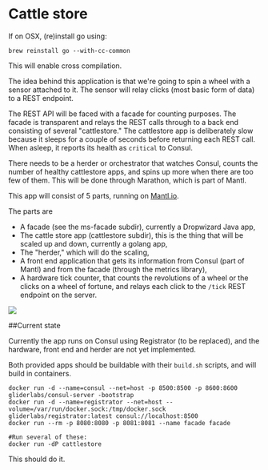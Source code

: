 # Cattle store

If on OSX, (re)install go using:
```
brew reinstall go --with-cc-common
```
This will enable cross compilation.

The idea behind this application is that we're going to spin a wheel with a sensor attached to it. The sensor will relay clicks (most basic form of data) to a REST endpoint.

The REST API will be faced with a facade for counting purposes. The facade is transparent and relays the REST calls through to a back end consisting of several "cattlestore." The cattlestore app is deliberately slow because it sleeps for a couple of seconds before returning each REST call. When asleep, it reports its health as `critical` to Consul.

There needs to be a herder or orchestrator that watches Consul, counts the number of healthy cattlestore apps, and spins up more when there are too few of them. This will be done through Marathon, which is part of Mantl.

This app will consist of 5 parts, running on [Mantl.io](http://Mantl.io/).

The parts are
- A facade (see the ms-facade subdir), currently a Dropwizard Java app,
- The cattle store app (cattlestore subdir), this is the thing that will be scaled up and down, currently a golang app,
- The "herder," which will do the scaling,
- A front end application that gets its information from Consul (part of Mantl) and from the facade (through the metrics library),
- A hardware tick counter, that counts the revolutions of a wheel or the clicks on a wheel of fortune, and relays each click to the `/tick` REST endpoint on the server.

![](http://www.remmelt.com/media/cattlestorev1.jpg)

##Current state

Currently the app runs on Consul using Registrator (to be replaced), and the hardware, front end and herder are not yet implemented.

Both provided apps should be buildable with their `build.sh` scripts, and will build in containers.

```
docker run -d --name=consul --net=host -p 8500:8500 -p 8600:8600 gliderlabs/consul-server -bootstrap
docker run -d --name=registrator --net=host --volume=/var/run/docker.sock:/tmp/docker.sock gliderlabs/registrator:latest consul://localhost:8500
docker run --rm -p 8080:8080 -p 8081:8081 --name facade facade

#Run several of these:
docker run -dP cattlestore
```

This should do it.
